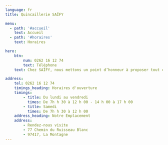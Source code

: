 ```yaml
---
language: fr
title: Quincaillerie SAÏFY

menu:
  - path: '#accueil'
    text: Accueil
  - path: '#horaires'
    text: Horaires

hero:
    btn: 
        num: 0262 16 12 74
        text: Téléphone
    text: Chez SAÏFY, nous mettons un point d’honneur à proposer tout ce dont vous avez besoin pour le bricolage, des petits éléments de fixation aux outils essentiels - pour que vous trouviez exactement ce que vous cherchez au bonne endroit. Nous livrons aussi du ciment. 

address:
    tel: 0262 16 12 74
    timings_heading: Horaires d'ouverture
    timings:
        - title: Du lundi au vendredi
          times: De 7h h 30 à 12 h 00 - 14 h 00 à 17 h 00
        - title: Samedi 
          times: De 7h h 30 à 12 h 00
    address_heading: Notre Emplacement
    address: 
        - Rendez-nous visite
        - 77 Chemin du Ruisseau Blanc 
        - 97417, La Montagne
---
```

